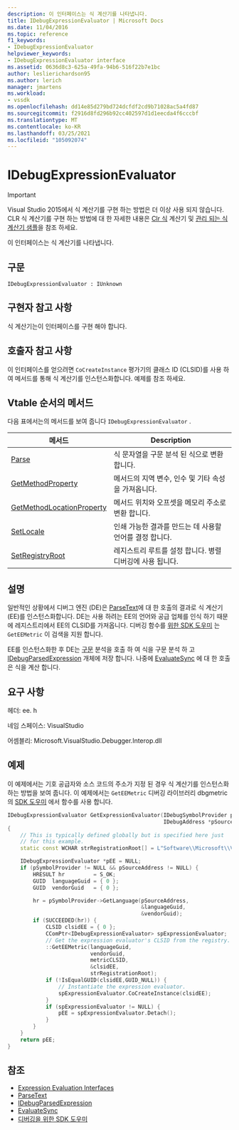 ```yaml
---
description: 이 인터페이스는 식 계산기를 나타냅니다.
title: IDebugExpressionEvaluator | Microsoft Docs
ms.date: 11/04/2016
ms.topic: reference
f1_keywords:
- IDebugExpressionEvaluator
helpviewer_keywords:
- IDebugExpressionEvaluator interface
ms.assetid: 0636d8c3-625a-49fa-94b6-516f22b7e1bc
author: leslierichardson95
ms.author: lerich
manager: jmartens
ms.workload:
- vssdk
ms.openlocfilehash: dd14e85d279bd724dcfdf2cd9b71028ac5a4fd87
ms.sourcegitcommit: f2916d8fd296b92cc402597d1d1eecda4f6cccbf
ms.translationtype: MT
ms.contentlocale: ko-KR
ms.lasthandoff: 03/25/2021
ms.locfileid: "105092074"
---
```

# <a name="idebugexpressionevaluator"></a>IDebugExpressionEvaluator
> [!IMPORTANT]
> Visual Studio 2015에서 식 계산기를 구현 하는 방법은 더 이상 사용 되지 않습니다. CLR 식 계산기를 구현 하는 방법에 대 한 자세한 내용은 [Clr 식](https://github.com/Microsoft/ConcordExtensibilitySamples/wiki/CLR-Expression-Evaluators) 계산기 및 [관리 되는 식 계산기 샘플](https://github.com/Microsoft/ConcordExtensibilitySamples/wiki/Managed-Expression-Evaluator-Sample)을 참조 하세요.

이 인터페이스는 식 계산기를 나타냅니다.

## <a name="syntax"></a>구문

```
IDebugExpressionEvaluator : IUnknown
```

## <a name="notes-for-implementers"></a>구현자 참고 사항
식 계산기는이 인터페이스를 구현 해야 합니다.

## <a name="notes-for-callers"></a>호출자 참고 사항
이 인터페이스를 얻으려면 `CoCreateInstance` 평가기의 클래스 ID (CLSID)를 사용 하 여 메서드를 통해 식 계산기를 인스턴스화합니다. 예제를 참조 하세요.

## <a name="methods-in-vtable-order"></a>Vtable 순서의 메서드
다음 표에서는의 메서드를 보여 줍니다 `IDebugExpressionEvaluator` .

|메서드|Description|
|------------|-----------------|
|[Parse](../../../extensibility/debugger/reference/idebugexpressionevaluator-parse.md)|식 문자열을 구문 분석 된 식으로 변환 합니다.|
|[GetMethodProperty](../../../extensibility/debugger/reference/idebugexpressionevaluator-getmethodproperty.md)|메서드의 지역 변수, 인수 및 기타 속성을 가져옵니다.|
|[GetMethodLocationProperty](../../../extensibility/debugger/reference/idebugexpressionevaluator-getmethodlocationproperty.md)|메서드 위치와 오프셋을 메모리 주소로 변환 합니다.|
|[SetLocale](../../../extensibility/debugger/reference/idebugexpressionevaluator-setlocale.md)|인쇄 가능한 결과를 만드는 데 사용할 언어를 결정 합니다.|
|[SetRegistryRoot](../../../extensibility/debugger/reference/idebugexpressionevaluator-setregistryroot.md)|레지스트리 루트를 설정 합니다. 병렬 디버깅에 사용 됩니다.|

## <a name="remarks"></a>설명
일반적인 상황에서 디버그 엔진 (DE)은 [ParseText](../../../extensibility/debugger/reference/idebugexpressioncontext2-parsetext.md)에 대 한 호출의 결과로 식 계산기 (EE)를 인스턴스화합니다. DE는 사용 하려는 EE의 언어와 공급 업체를 인식 하기 때문에 레지스트리에서 EE의 CLSID를 가져옵니다. 디버깅 함수를 [위한 SDK 도우미](../../../extensibility/debugger/reference/sdk-helpers-for-debugging.md) 는 `GetEEMetric` 이 검색을 지원 합니다.

EE를 인스턴스화한 후 DE는 [구문](../../../extensibility/debugger/reference/idebugexpressionevaluator-parse.md) 분석을 호출 하 여 식을 구문 분석 하 고 [IDebugParsedExpression](../../../extensibility/debugger/reference/idebugparsedexpression.md) 개체에 저장 합니다. 나중에 [EvaluateSync](../../../extensibility/debugger/reference/idebugparsedexpression-evaluatesync.md) 에 대 한 호출은 식을 계산 합니다.

## <a name="requirements"></a>요구 사항
헤더: ee. h

네임 스페이스: VisualStudio

어셈블리: Microsoft.VisualStudio.Debugger.Interop.dll

## <a name="example"></a>예제
이 예제에서는 기호 공급자와 소스 코드의 주소가 지정 된 경우 식 계산기를 인스턴스화하는 방법을 보여 줍니다. 이 예제에서는 `GetEEMetric` 디버깅 라이브러리 dbgmetric의 [SDK 도우미](../../../extensibility/debugger/reference/sdk-helpers-for-debugging.md) 에서 함수를 사용 합니다.

```cpp
IDebugExpressionEvaluator GetExpressionEvaluator(IDebugSymbolProvider pSymbolProvider,
                                                 IDebugAddress *pSourceAddress)
{
    // This is typically defined globally but is specified here just
    // for this example.
    static const WCHAR strRegistrationRoot[] = L"Software\\Microsoft\\VisualStudio\\8.0Exp";

    IDebugExpressionEvaluator *pEE = NULL;
    if (pSymbolProvider != NULL && pSourceAddress != NULL) {
        HRESULT hr         = S_OK;
        GUID  languageGuid = { 0 };
        GUID  vendorGuid   = { 0 };

        hr = pSymbolProvider->GetLanguage(pSourceAddress,
                                          &languageGuid,
                                          &vendorGuid);
        if (SUCCEEDED(hr)) {
            CLSID clsidEE = { 0 };
            CComPtr<IDebugExpressionEvaluator> spExpressionEvaluator;
            // Get the expression evaluator's CLSID from the registry.
            ::GetEEMetric(languageGuid,
                          vendorGuid,
                          metricCLSID,
                          &clsidEE,
                          strRegistrationRoot);
            if (!IsEqualGUID(clsidEE,GUID_NULL)) {
                // Instantiate the expression evaluator.
                spExpressionEvaluator.CoCreateInstance(clsidEE);
            }
            if (spExpressionEvaluator != NULL) {
                pEE = spExpressionEvaluator.Detach();
            }
        }
    }
    return pEE;
}
```

## <a name="see-also"></a>참조
- [Expression Evaluation Interfaces](../../../extensibility/debugger/reference/expression-evaluation-interfaces.md)
- [ParseText](../../../extensibility/debugger/reference/idebugexpressioncontext2-parsetext.md)
- [IDebugParsedExpression](../../../extensibility/debugger/reference/idebugparsedexpression.md)
- [EvaluateSync](../../../extensibility/debugger/reference/idebugparsedexpression-evaluatesync.md)
- [디버깅을 위한 SDK 도우미](../../../extensibility/debugger/reference/sdk-helpers-for-debugging.md)
